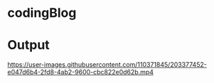 # codingBlog

# Output

https://user-images.githubusercontent.com/110371845/203377452-e047d6b4-2fd8-4ab2-9600-cbc822e0d62b.mp4
